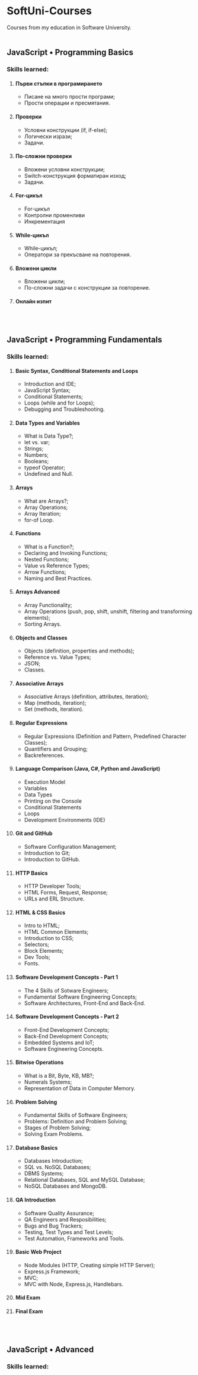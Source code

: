 # SoftUni-Courses
Courses from my education in Software University.
<br>
<br>
<h2>JavaScript • Programming Basics</h2>
<h3>Skills learned:</h3>
<ol>
  <li><h4>Първи стъпки в програмирането</h4></li>
  <ul>
	<li>Писане на много прости програми;</li>
    <li>Прости операции и пресмятания.</li>	
  </ul>
  </li>
  <li><h4>Проверки</h4></li>
  <ul>
	<li>Условни конструкции (if, if-else);</li>
    <li>Логически изрази;</li>	
	<li>Задачи.</li>	
  </ul>
  </li>
  <li><h4>По-сложни проверки</h4></li>
  <ul>
	<li>Вложени условни конструкции;</li>
    <li>Switch-конструкция форматиран изход;</li>	
	<li>Задачи.</li>	
  </ul>
  </li>
  <li><h4>For-цикъл</h4></li>
  <ul>
	<li>For-цикъл</li>
    <li>Контролни променливи</li>	
	<li>Инкрементация</li>	
  </ul>
  </li>
  <li><h4>While-цикъл</h4></li>
  <ul>
	<li>While-цикъл;</li>
    <li>Оператори за прекъсване на повторения.</li>		
  </ul>
  </li>
  <li><h4>Вложени цикли</h4></li>
  <ul>
	<li>Вложени цикли;</li>
    <li>По-сложни задачи с конструкции за повторение.</li>		
  </ul>
  </li>
  <li><h4>Онлайн изпит</h4></li>  
 </ol>
<br>
<br>
<h2>JavaScript • Programming Fundamentals</h2>
<h3>Skills learned:</h3>
<ol>
  <li><h4>Basic Syntax, Conditional Statements and Loops</h4></li>
  <ul>
	<li>Introduction and IDE;</li>
    <li>JavaScript Syntax;</li>
	<li>Conditional Statements;</li>
	<li>Loops (while and for Loops);</li>
	<li>Debugging and Troubleshooting.</li>
  </ul>
  </li>
  <li><h4>Data Types and Variables</h4></li>
  <ul>
	<li>What is Data Type?;</li>
    <li>let vs. var;</li>
	<li>Strings;</li>
	<li>Numbers;</li>
	<li>Booleans;</li>
	<li>typeof Operator;</li>
	<li>Undefined and Null.</li>
  </ul>
  </li>
  <li><h4>Arrays</h4></li>
  <ul>
	<li>What are Arrays?;</li>
	<li>Array Operations;</li>
	<li>Array Iteration;</li>
	<li>for-of Loop.</li>    
  </ul>
  </li>
  <li><h4>Functions</h4></li>
  <ul>
	<li>What is a Function?;</li>
	<li>Declaring and Invoking Functions;</li>
	<li>Nested Functions;</li>
	<li>Value vs Reference Types;</li>
	<li>Arrow Functions;</li>
	<li>Naming and Best Practices.</li>
  </ul>
  </li>
  <li><h4>Arrays Advanced</h4></li>
  <ul>
	<li>Array Functionality;</li>
	<li>Array Operations (push, pop, shift, unshift, filtering and transforming elements);</li>
	<li>Sorting Arrays.</li>	
  </ul>
  </li>
  <li><h4>Objects and Classes</h4></li>
  <ul>
	<li>Objects (definition, properties and methods);</li>
	<li>Reference vs. Value Types;</li>
	<li>JSON;</li>	
	<li>Classes.</li>	
  </ul>
  </li>
  <li><h4>Associative Arrays</h4></li>
  <ul>
	<li>Associative Arrays (definition, attributes, iteration);</li>
	<li>Map (methods, iteration);</li>
	<li>Set (methods, iteration).</li>			
  </ul>
  </li>
  <li><h4>Regular Expressions</h4></li>
  <ul>
	<li>Regular Expressions (Definition and Pattern, Predefined Character Classes);</li>
	<li>Quantifiers and Grouping;</li>		
	<li>Backreferences.</li>		
  </ul>
  </li>  
  <li><h4>Language Comparison (Java, C#, Python and JavaScript)</h4></li>
  <ul>
	<li>Execution Model</li>
    <li>Variables</li>
	<li>Data Types</li>
	<li>Printing on the Console</li>
	<li>Conditional Statements</li>
	<li>Loops</li>
	<li>Development Environments (IDE)</li>
  </ul>
  </li> 
  <li><h4>Git and GitHub</h4></li>
  <ul>
	<li>Software Configuration Management;</li>
    <li>Introduction to Git;</li>
	<li>Introduction to GitHub.</li>
  </ul>
  </li>  
  <li><h4>HTTP Basics</h4></li>
  <ul>
	<li>HTTP Developer Tools;</li>
    <li>HTML Forms, Request, Response;</li>
	<li>URLs and ERL Structure.</li>
  </ul>
  </li> 
  <li><h4>HTML & CSS Basics</h4></li>
  <ul>
	<li>Intro to HTML;</li>
    <li>HTML Common Elements;</li>
	<li>Introduction to CSS;</li>
	<li>Selectors;</li>
	<li>Block Elements;</li>
	<li>Dev Tools;</li>
	<li>Fonts.</li>
  </ul>
  </li> 
  <li><h4>Software Development Concepts - Part 1</h4></li>
  <ul>
	<li>The 4 Skills of Sotware Engineers;</li>
	<li>Fundamental Software Engineering Concepts;</li>
	<li>Software Architectures, Front-End and Back-End.</li>    
  </ul>
  </li> 
   <li><h4>Software Development Concepts - Part 2</h4></li>
  <ul>
	<li>Front-End Development Concepts;</li>
	<li>Back-End Development Concepts;</li>
	<li>Embedded Systems and IoT;</li> 
	<li>Software Engineering Concepts.</li>	
  </ul>
  </li> 
  <li><h4>Bitwise Operations</h4></li>
  <ul>
	<li>What is a Bit, Byte, KB, MB?;</li>
	<li>Numerals Systems;</li>
	<li>Representation of Data in Computer Memory.</li> 	
  </ul>
  </li> 
  <li><h4>Problem Solving</h4></li>
  <ul>
	<li>Fundamental Skills of Software Engineers;</li>	
	<li>Problems: Definition and Problem Solving;</li>
	<li>Stages of Problem Solving;</li>
	<li>Solving Exam Problems.</li>	
  </ul>
  </li> 
  <li><h4>Database Basics</h4></li>
  <ul>
	<li>Databases Introduction;</li>	
	<li>SQL vs. NoSQL Databases;</li>	
	<li>DBMS Systems;</li>	
	<li>Relational Databases, SQL and MySQL Database;</li>	
	<li>NoSQL Databases and MongoDB.</li>	
  </ul>
  </li> 
  <li><h4>QA Introduction</h4></li>
  <ul>
	<li>Software Quality Assurance;</li>	
	<li>QA Engineers and Resposibilities;</li>	
	<li>Bugs and Bug Trackers;</li>	
	<li>Testing, Test Types and Test Levels;</li>	
	<li>Test Automation, Frameworks and Tools.</li>	
  </ul>
  </li>
  <li><h4>Basic Web Project</h4></li>
  <ul>
	<li>Node Modules (HTTP, Creating simple HTTP Server);</li>	
	<li>Express.js Framework;</li>	
	<li>MVC;</li>	
	<li>MVC with Node, Express.js, Handlebars.</li>		
  </ul>
  </li>
  <li><h4>Mid Exam</h4></li>
  <li><h4>Final Exam</h4></li>   
</ol>
<br>
<br>
<h2>JavaScript • Advanced</h2>
<h3>Skills learned:</h3>


